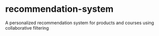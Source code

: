 # recommendation-system
A personalized recommendation system for products and courses using collaborative filtering

